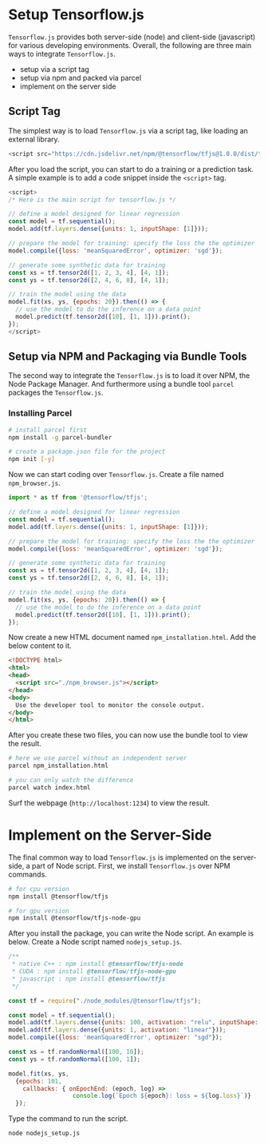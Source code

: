 # Setup Tensorflow.js

`Tensorflow.js` provides both server-side (node) and client-side (javascript) for various developing environments. Overall, the following are three main ways to integrate `Tensorflow.js`.

* setup via a script tag
* setup via npm and packed via parcel
* implement on the server side

## Script Tag

The simplest way is to load `Tensorflow.js` via a script tag, like loading an external library.
```javascript
<script src="https://cdn.jsdelivr.net/npm/@tensorflow/tfjs@1.0.0/dist/tf.min.js"></script>
```
After you load the script, you can start to do a training or a prediction task. A simple example is to add a code snippet inside the `<script>` tag.
```javascript
<script>
/* Here is the main script for tensorflow.js */

// define a model designed for linear regression
const model = tf.sequential();
model.add(tf.layers.dense({units: 1, inputShape: [1]}));

// prepare the model for training: specify the loss the the optimizer
model.compile({loss: 'meanSquaredError', optimizer: 'sgd'});

// generate some synthetic data for training
const xs = tf.tensor2d([1, 2, 3, 4], [4, 1]);
const ys = tf.tensor2d([2, 4, 6, 8], [4, 1]);

// train the model using the data
model.fit(xs, ys, {epochs: 20}).then(() => {
  // use the model to do the inference on a data point
  model.predict(tf.tensor2d([10], [1, 1])).print();
});
</script>
```

## Setup via NPM and Packaging via Bundle Tools

The second way to integrate the `Tensorflow.js` is to load it over NPM, the Node Package Manager. And furthermore using a bundle tool `parcel` packages the `Tensorflow.js`.

### Installing Parcel

```sh
# install parcel first
npm install -g parcel-bundler

# create a package.json file for the project
npm init [-y]
```

Now we can start coding over `Tensorflow.js`. Create a file named `npm_browser.js`.

```javascript
import * as tf from '@tensorflow/tfjs';

// define a model designed for linear regression
const model = tf.sequential();
model.add(tf.layers.dense({units: 1, inputShape: [1]}));

// prepare the model for training: specify the loss the the optimizer
model.compile({loss: 'meanSquaredError', optimizer: 'sgd'});

// generate some synthetic data for training
const xs = tf.tensor2d([1, 2, 3, 4], [4, 1]);
const ys = tf.tensor2d([2, 4, 6, 8], [4, 1]);

// train the model using the data
model.fit(xs, ys, {epochs: 20}).then(() => {
  // use the model to do the inference on a data point
  model.predict(tf.tensor2d([10], [1, 1])).print();
});
```

Now create a new HTML document named `npm_installation.html`. Add the below content to it.

```html
<!DOCTYPE html>
<html>
<head>
  <script src="./npm_browser.js"></script>
</head>
<body>
  Use the developer tool to monitor the console output.
</body>
</html>
```

After you create these two files, you can now use the bundle tool to view the result.

```sh
# here we use parcel without an independent server
parcel npm_installation.html

# you can only watch the difference
parcel watch index.html
```

Surf the webpage (`http://localhost:1234`) to view the result.

# Implement on the Server-Side

The final common way to load `Tensorflow.js` is implemented on the server-side, a part of Node script. First, we install `Tensorflow.js` over NPM commands.

```sh
# for cpu version
npm install @tensorflow/tfjs

# for gpu version
npm install @tensorflow/tfjs-node-gpu
```

After you install the package, you can write the Node script. An example is below. Create a Node script named `nodejs_setup.js`.

```javascript
/**
 * native C++ : npm install @tensorflow/tfjs-node
 * CUDA : npm install @tensorflow/tfjs-node-gpu
 * javascript : npm install @tensorflow/tfjs
 */

const tf = require("./node_modules/@tensorflow/tfjs");

const model = tf.sequential();
model.add(tf.layers.dense({units: 100, activation: "relu", inputShape: [10]}));
model.add(tf.layers.dense({units: 1, activation: "linear"}));
model.compile({loss: 'meanSquaredError', optimizer: "sgd"});

const xs = tf.randomNormal([100, 10]);
const ys = tf.randomNormal([100, 1]);

model.fit(xs, ys, 
  {epochs: 101, 
    callbacks: { onEpochEnd: (epoch, log) => 
                  console.log(`Epoch ${epoch}: loss = ${log.loss}`)}
  });
```

Type the command to run the script.

```sh
node nodejs_setup.js
```